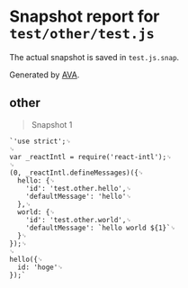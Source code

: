 # Snapshot report for `test/other/test.js`

The actual snapshot is saved in `test.js.snap`.

Generated by [AVA](https://ava.li).

## other

> Snapshot 1

    `'use strict';␊
    ␊
    var _reactIntl = require('react-intl');␊
    ␊
    (0, _reactIntl.defineMessages)({␊
      hello: {␊
        'id': 'test.other.hello',␊
        'defaultMessage': 'hello'␊
      },␊
      world: {␊
        'id': 'test.other.world',␊
        'defaultMessage': `hello world ${1}`␊
      }␊
    });␊
    ␊
    hello({␊
      id: 'hoge'␊
    });`
